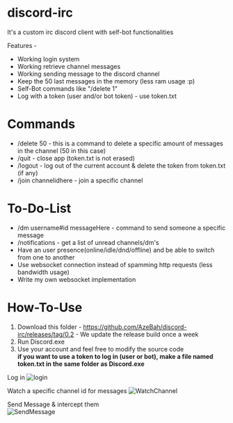 # discord-irc
It's a custom irc discord client with self-bot functionalities


Features -

- Working login system
- Working retrieve channel messages
- Working sending message to the discord channel
- Keep the 50 last messages in the memory (less ram usage :p)
- Self-Bot commands like "/delete 1" 
- Log with a token (user and/or bot token) - use token.txt

# Commands
- /delete 50 - this is a command to delete a specific amount of messages in the channel (50 in this case)
- /quit  - close app (token.txt is not erased)
- /logout - log out of the current account & delete the token from token.txt (if any)
- /join channelidhere - join a specific channel

# To-Do-List
- /dm username#id messageHere - command to send someone a specific message
- /notifications - get a list of unread channels/dm's
- Have an user presence(online/idle/dnd/offline) and be able to switch from one to another
- Use websocket connection instead of spamming http requests (less bandwidth usage)
- Write my own websocket implementation

# How-To-Use
1) Download this folder - https://github.com/AzeBah/discord-irc/releases/tag/0.2 - We update the release build once a week
2) Run Discord.exe
3) Use your account and feel free to modify the source code  
**if you want to use a token to log in (user or bot), make a file named token.txt in the same folder as Discord.exe**

Log in 
![login](https://i.imgur.com/tRfWruo.png)


Watch a specific channel id for messages
![WatchChannel](https://i.imgur.com/D2W9KSn.png)

Send Message & intercept them<br/>
![SendMessage](https://i.imgur.com/Kxk0Yh5.gif)
